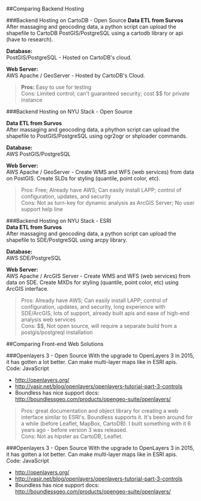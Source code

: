 ##Comparing Backend Hosting

###Backend Hosting on CartoDB - Open Source
**Data ETL from Survos**  
After massaging and geocoding data, a python script can upload the shapefile to CartoDB PostGIS/PostgreSQL using a cartodb library or api (have to research).  

**Database:**  
PostGIS/PostgreSQL - Hosted on CartoDB's cloud. 

**Web Server:**  
AWS Apache / GeoServer - Hosted by CartoDB's Cloud.

  > **Pros:** Easy to use for testing  
Cons: Limited control; can't guaranteed security; cost $$ for private instance  

###Backend Hosting on NYU Stack - Open Source

**Data ETL from Survos**  
After massaging and geocoding data, a phython script can upload the shapefile to PostGIS/PostgreSQL using ogr2ogr or shploader commands.

**Database:**  
AWS PostGIS/PostgreSQL

**Web Server:**  
AWS Apache / GeoServer - Create WMS and WFS (web services) from data on PostGIS. Create SLDs for styling (quantile, point color, etc).

  > Pros: Free; Already have AWS; Can easily install LAPP; control of configuration, updates, and security  
Cons: Not as turn-key for dynamic analysis as ArcGIS Server; No user support help line  

###Backend Hosting on NYU Stack - ESRI  
**Data ETL from Survos**  
After massaging and geocoding data, a python script can upload the shapefile to SDE/PostgreSQL using arcpy library.

**Database:**  
AWS SDE/PostgreSQL  

**Web Server:**  
AWS Apache / ArcGIS Server - Create WMS and WFS (web services) from data on SDE. Create MXDs for styling (quantile, point color, etc) using ArcGIS interface.  

  > Pros:  Already have AWS; Can easily install LAPP; control of configuration, updates, and security, long experience with SDE/ArcGIS, lots of support, already built apis and ease of high-end analysis web services  
Cons: $$, Not open source, will require a separate build from a postgis/postgreql installation 

##Comparing Front-end Web Solutions

###Openlayers 3 - Open Source
With the upgrade to OpenLayers 3 in 2015, it has gotten a lot better. Can make multi-layer maps like in ESRI apis.  
Code: JavaScript  
  * http://openlayers.org/
  * http://vasir.net/blog/openlayers/openlayers-tutorial-part-3-controls
  * Boundless has nice support docs: http://boundlessgeo.com/products/opengeo-suite/openlayers/
  
> Pros: great documentation and object library for creating a web interface similar to ESRI's. Boundless supports it. It's been around for a while (before Leaflet, MapBox, CartoDB). I built something with it 6 years ago - before version 3 was released.  
Cons: Not as hipster as CartoDB, Leaflet.  

###Openlayers 3 - Open Source
With the upgrade to OpenLayers 3 in 2015, it has gotten a lot better. Can make multi-layer maps like in ESRI apis.  
Code: JavaScript  
  * http://openlayers.org/
  * http://vasir.net/blog/openlayers/openlayers-tutorial-part-3-controls
  * Boundless has nice support docs: http://boundlessgeo.com/products/opengeo-suite/openlayers/  


